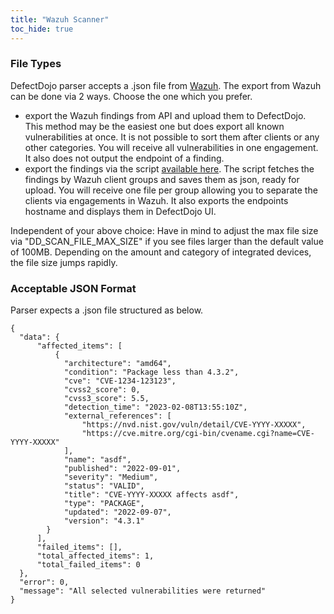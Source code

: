 ```yaml
---
title: "Wazuh Scanner"
toc_hide: true
---
```


### File Types
DefectDojo parser accepts a .json file from [Wazuh](https://wazuh.com). The export from Wazuh can be done via 2 ways. Choose the one which you prefer.

- export the Wazuh findings from API and upload them to DefectDojo. This method may be the easiest one but does export all known vulnerabilities at once. It is not possible to sort them after clients or any other categories. You will receive all vulnerabilities in one engagement. It also does not output the endpoint of a finding.
- export the findings via the script [available here](https://github.com/quirinziessler/wazuh-findings-exporter). The script fetches the findings by Wazuh client groups and saves them as json, ready for upload. You will receive one file per group allowing you to separate the clients via engagements in Wazuh. It also exports the endpoints hostname and displays them in DefectDojo UI.

Independent of your above choice: Have in mind to adjust the max file size via "DD_SCAN_FILE_MAX_SIZE" if you see files larger than the default value of 100MB. Depending on the amount and category of integrated devices, the file size jumps rapidly.

### Acceptable JSON Format

Parser expects a .json file structured as below.

~~~
{
  "data": {
      "affected_items": [
          {
            "architecture": "amd64",
            "condition": "Package less than 4.3.2",
            "cve": "CVE-1234-123123",
            "cvss2_score": 0,
            "cvss3_score": 5.5,
            "detection_time": "2023-02-08T13:55:10Z",
            "external_references": [
                "https://nvd.nist.gov/vuln/detail/CVE-YYYY-XXXXX",
                "https://cve.mitre.org/cgi-bin/cvename.cgi?name=CVE-YYYY-XXXXX"
            ],
            "name": "asdf",
            "published": "2022-09-01",
            "severity": "Medium",
            "status": "VALID",
            "title": "CVE-YYYY-XXXXX affects asdf",
            "type": "PACKAGE",
            "updated": "2022-09-07",
            "version": "4.3.1"
        }
      ],
      "failed_items": [],
      "total_affected_items": 1,
      "total_failed_items": 0
  },
  "error": 0,
  "message": "All selected vulnerabilities were returned"
}
~~~